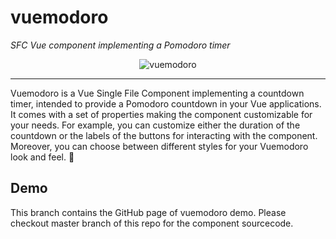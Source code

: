 # vuemodoro

_SFC Vue component implementing a Pomodoro timer_

<p align="center">
  <img src="https://github.com/P3trur0/vuemodoro/blob/master/assets/logo.png?raw=true" alt="vuemodoro"/>
</p>

---

Vuemodoro is a Vue Single File Component implementing a countdown timer, intended to provide a Pomodoro countdown in your Vue applications. It comes with a set of properties making the component customizable for your needs. For example, you can customize either the duration of the countdown or the labels of the buttons for interacting with the component.  
Moreover, you can choose between different styles for your Vuemodoro look and feel. 🍅

## Demo
This branch contains the GitHub page of vuemodoro demo. Please checkout master branch of this repo for the component sourcecode.